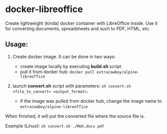 docker-libreoffice
==========
Create lightweight (kinda) docker container with LibreOffice inside. Use it for converting documents, spreadsheets and such to PDF, HTML, etc.

Usage:
----------
1. Create docker image. It can be done in two ways:
    * create image locally by executing **build.sh** script
    * pull it from docker hub: `docker pull extracowboy/alpine-libreoffice`

2. launch **convert.sh** script with parameters: `sh convert.sh <file_to_convert> <output_format>`.
    * if the image was pulled from docker hub, change the image name to `extracowboy/alpine-libreoffice`

 When finished, it will put the converted file where the source file is.

Example (Linux):
`sh convert.sh ./Meh.docx pdf`
